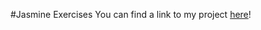 #Jasmine Exercises
You can find a link to my project [here](https://sellerscrisp.github.io/jasmine-exercises/)!
